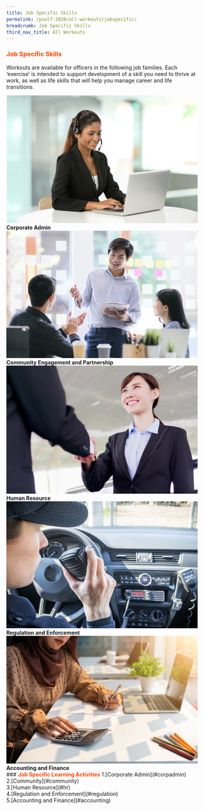 ```yaml
---
title: Job Specific Skills
permalink: /pswlf-2020/all-workouts/jobspecific/
breadcrumb: Job Specific Skills
third_nav_title: All Workouts
---
```

### <font color="orangered"><b>Job Specific Skills</b></font>
Workouts are available for officers in the following job families. Each ‘exercise’ is intended to support development of a skill you need to thrive at work, as well as life skills that will help you manage career and life transitions.

<div class="row">
    <div class="col is-1">
    </div>
    <div class="col is-3">
	     <figure style="margin:0;">
	     <a href="/jobspecific-details/corpadmin"> <img src="/images/corpadmin.jpg"></a>
		     <figcaption><b>Corporate Admin</b></figcaption>
		</figure>
    </div>
    <div class="col is-3">
	    <figure style="margin:0;">
	     <a href="/jobspecific-details/community"> <img src="/images/communityengagement.jpg"></a>
		    <figcaption><b>Community Engagement and Partnership</b></figcaption>
		</figure>
    </div>
    <div class="col is-3">
	    <figure style="margin:0;">
	     <a href="/jobspecific-details/humanresource"> <img src="/images/humanresource.jpg"></a>
		    <figcaption><b>Human Resource</b></figcaption>
		</figure>
    </div>
    <div class="col is-2">
    </div>
</div>

<div class="row">
    <div class="col is-3">
    </div>
    <div class="col is-3">
	     <figure style="margin:0;">
	     <a href="/jobspecific-details/regulation"> <img src="/images/regulation.jpg"></a>
		     <figcaption><b>Regulation and Enforcement</b></figcaption>
		</figure>
    </div>
    <div class="col is-3">
	    <figure style="margin:0;">
	     <a href="/jobspecific-details/accounting"> <img src="/images/accounting.jpg"></a>
		    <figcaption><b>Accounting and Finance</b></figcaption>
		</figure>
    </div>
    <div class="col is-3">
    </div>
</div>
### <font color="orangered"><b>Job Specific Learning Activities</b></font>
1.[Corporate Admin](#corpadmin)<br>
2.[Community](#community)<br>
3.[Human Resource](#hr)<br>
4.[Regulation and Enforcement](#regulation)<br>
5.[Accounting and Finance](#accounting)<br>
